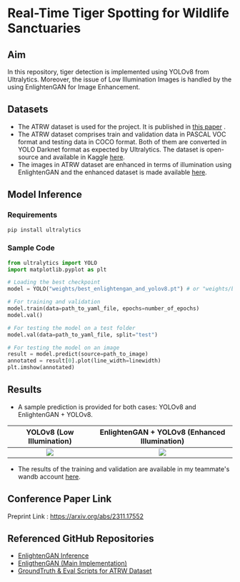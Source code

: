 # Real-Time Tiger Spotting for Wildlife Sanctuaries
## Aim
In this repository, tiger detection is implemented using YOLOv8 from Ultralytics. Moreover, the issue of Low Illumination Images is handled by the using EnlightenGAN for Image Enhancement.

## Datasets 
- The ATRW dataset is used for the project. It is published in <a href="https://arxiv.org/abs/1906.05586">this paper</a> .
- The ATRW dataset comprises train and validation data in PASCAL VOC format and testing data in COCO format. Both of them are converted in YOLO Darknet format as expected by Ultralytics. The dataset is open-source and available in Kaggle <a href="https://www.kaggle.com/datasets/gauravpendharkar/tiger-detection-dataset">here</a>.
- The images in ATRW dataset are enhanced in terms of illumination using EnlightenGAN and the enhanced dataset is made available <a href="https://www.kaggle.com/datasets/gauravpendharkar/enlightengan-results-for-atrw-dataset">here</a>.

## Model Inference
### Requirements
```sh
pip install ultralytics
```
### Sample Code
```python
from ultralytics import YOLO
import matplotlib.pyplot as plt

# Loading the best checkpoint
model = YOLO("weights/best_enlightengan_and_yolov8.pt") # or "weights/best_yolov8.pt" for plain YOLOv8 inference

# For training and validation
model.train(data=path_to_yaml_file, epochs=number_of_epochs)
model.val()

# For testing the model on a test folder
model.val(data=path_to_yaml_file, split="test")

# For testing the model on an image
result = model.predict(source=path_to_image)
annotated = result[0].plot(line_width=linewidth)
plt.imshow(annotated)

```

## Results
- A sample prediction is provided for both cases: YOLOv8 and EnlightenGAN + YOLOv8.

YOLOv8 (Low Illumination)             |  EnlightenGAN + YOLOv8 (Enhanced Illumination)
:-------------------------:|:-------------------------:
![](https://github.com/Gaurav0502/tiger-detection-using-enlightengan-and-yolo/blob/main/data/results/low_illumination.png)  |  ![](https://github.com/Gaurav0502/tiger-detection-using-enlightengan-and-yolo/blob/main/data/results/illuminated.png)

- The results of the training and validation are available in my teammate's wandb account <a href="https://wandb.ai/gauravpendharkar/YOLOv8/">here</a>.

## Conference Paper Link 
Preprint Link : <a href="https://arxiv.org/abs/2311.17552">https://arxiv.org/abs/2311.17552</a>


## Referenced GitHub Repositories
- <a href="https://github.com/arsenyinfo/EnlightenGAN-inference">EnlightenGAN Inference</a>
- <a href="https://github.com/VITA-Group/EnlightenGAN">EnligthenGAN (Main Implementation)</a>
- <a href="https://github.com/cvwc2019/ATRWEvalScript">GroundTruth & Eval Scripts for ATRW Dataset</a>
